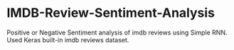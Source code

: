 # IMDB-Review-Sentiment-Analysis
Positive or Negative Sentiment analysis of imdb reviews using Simple RNN. Used Keras built-in imdb reviews dataset. 

